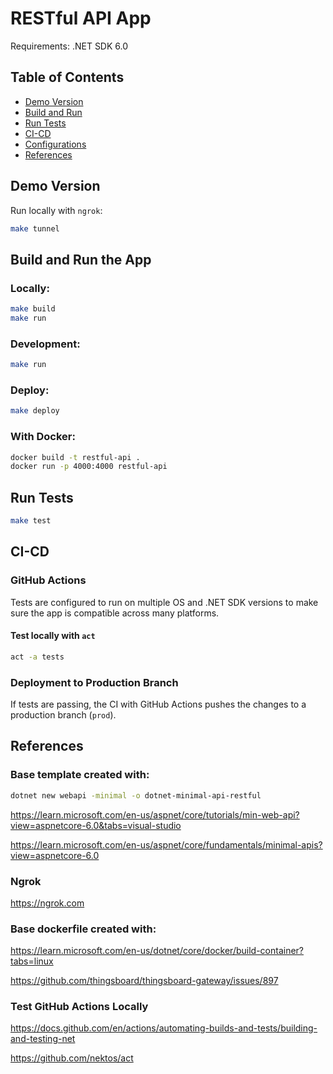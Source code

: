 # RESTful API App

Requirements: .NET SDK 6.0

## Table of Contents

- [Demo Version](#demo-version)
- [Build and Run](#build-and-run)
- [Run Tests](#run-tests)
- [CI-CD](#ci-cd)
- [Configurations](#configurations)
- [References](#references)

## Demo Version

Run locally with `ngrok`:

```bash
make tunnel
```

## Build and Run the App

### Locally:

```bash
make build
make run
```

### Development:

```bash
make run
```

### Deploy:

```bash
make deploy
```

### With Docker:

```bash
docker build -t restful-api .
docker run -p 4000:4000 restful-api
```

## Run Tests

```bash
make test
```

## CI-CD

### GitHub Actions

Tests are configured to run on multiple OS and .NET SDK versions to make sure the app is compatible across many platforms.

#### Test locally with `act`

```bash
act -a tests
```

### Deployment to Production Branch

If tests are passing, the CI with GitHub Actions pushes the changes to a production branch (`prod`).

## References

### Base template created with:

```bash
dotnet new webapi -minimal -o dotnet-minimal-api-restful
```

https://learn.microsoft.com/en-us/aspnet/core/tutorials/min-web-api?view=aspnetcore-6.0&tabs=visual-studio

https://learn.microsoft.com/en-us/aspnet/core/fundamentals/minimal-apis?view=aspnetcore-6.0

### Ngrok

https://ngrok.com

### Base dockerfile created with:

https://learn.microsoft.com/en-us/dotnet/core/docker/build-container?tabs=linux

https://github.com/thingsboard/thingsboard-gateway/issues/897

### Test GitHub Actions Locally

https://docs.github.com/en/actions/automating-builds-and-tests/building-and-testing-net

https://github.com/nektos/act
